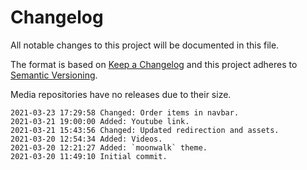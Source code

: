 # Changelog

All notable changes to this project will be documented in this file.

The format is based on [Keep a Changelog](http://keepachangelog.com/en/1.0.0/)
and this project adheres to [Semantic Versioning](http://semver.org/spec/v2.0.0.html).

Media repositories have no releases due to their size.

```
2021-03-23 17:29:58 Changed: Order items in navbar.
2021-03-21 19:00:00 Added: Youtube link.
2021-03-21 15:43:56 Changed: Updated redirection and assets.
2021-03-20 12:54:34 Added: Videos.
2021-03-20 12:21:27 Added: `moonwalk` theme.
2021-03-20 11:49:10 Initial commit.
```
